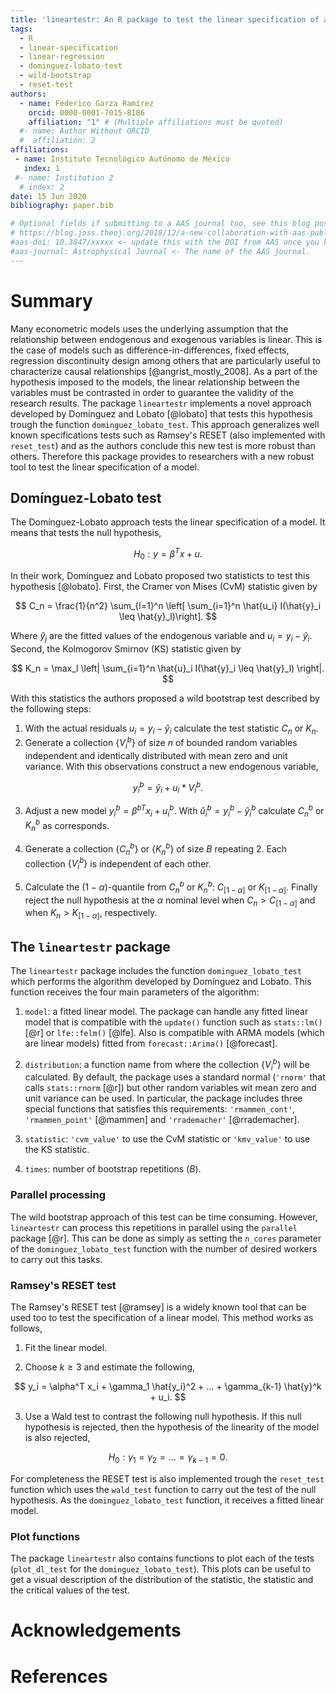 ```yaml
---
title: 'lineartestr: An R package to test the linear specification of a model'
tags:
  - R
  - linear-specification
  - linear-regression
  - dominguez-lobato-test
  - wild-bootstrap
  - reset-test
authors:
  - name: Federico Garza Ramírez
    orcid: 0000-0001-7015-8186
    affiliation: "1" # (Multiple affiliations must be quoted)
  #- name: Author Without ORCID
  #  affiliation: 2
affiliations:
 - name: Instituto Tecnológico Autónomo de México
   index: 1
 #- name: Institution 2
  # index: 2
date: 15 Jun 2020
bibliography: paper.bib

# Optional fields if submitting to a AAS journal too, see this blog post:
# https://blog.joss.theoj.org/2018/12/a-new-collaboration-with-aas-publishing
#aas-doi: 10.3847/xxxxx <- update this with the DOI from AAS once you know it.
#aas-journal: Astrophysical Journal <- The name of the AAS journal.
---
```


# Summary

Many econometric models uses the underlying assumption that the relationship between endogenous and exogenous variables is linear. This is the case of models such as difference-in-differences, fixed effects, regression discontinuity design among others that are particularly useful to characterize causal relationships [@angrist_mostly_2008]. As a part of the hypothesis imposed to the models, the linear relationship between the variables must be contrasted in order to guarantee the validity of the research results. The package `lineartestr` implements a novel approach developed by Domínguez and Lobato [@lobato] that tests this hypothesis trough the function `dominguez_lobato_test`. This approach generalizes well known specifications tests such as Ramsey's RESET (also implemented with `reset_test`) and as the authors conclude this new test is more robust than others. Therefore this package provides to researchers with a new robust tool to test the linear specification of a model.


## Domínguez-Lobato test

The Domínguez-Lobato approach tests the linear specification of a model. It means that tests the null hypothesis,

$$
H_0: y = \beta^T x + u.
$$

In their work, Domínguez and Lobato proposed two statisticts to test this hypothesis [@lobato]. First, the Cramer von Mises (CvM) statistic given by

$$
C_n = \frac{1}{n^2} \sum_{l=1}^n \left[ \sum_{i=1}^n \hat{u_i} I(\hat{y}_i \leq \hat{y}_l)\right].
$$  

Where $\hat{y}_j$ are the fitted values of the endogenous variable and $u_i = y_i - \hat{y}_i$. Second, the Kolmogorov Smirnov (KS) statistic given by

$$
K_n = \max_l \left| \sum_{i=1}^n \hat{u}_i I(\hat{y}_i \leq \hat{y}_l) \right|.
$$

With this statistics the authors proposed a wild bootstrap test described by the following steps:

1. With the actual residuals $u_i = y_i - \hat{y}_i$ calculate the test statistic $C_n$ or $K_n$.
2. Generate a collection $\{V^b_i\}$ of size $n$ of bounded random variables independent and identically distributed with mean zero and unit variance. With this observations construct a new endogenous variable,

$$
y^b_i = \hat{y}_i + u_i*V^b_i.
$$

3. Adjust a new model $y^b_i = \beta^{bT} x_i + u^b_i$. With $\hat{u}^b_i = y^b_i - \hat{y}^b_i$ calculate $C^b_n$ or $K^b_n$ as corresponds.

4. Generate a collection $\{C^b_n\}$ or $\{K^b_n\}$ of size $B$ repeating 2. Each collection $\{V^b_i\}$ is independent of each other.

5. Calculate the $(1-\alpha)$-quantile from  ${C^b_n}$ or ${K^b_n}$: $C_{[1-\alpha]}$ or $K_{[1-\alpha]}$. Finally reject the null hypothesis at the $\alpha$ nominal level when $C_n > C_{[1-\alpha]}$ and when $K_n > K_{[1-\alpha]}$, respectively.

## The `lineartestr` package

The `lineartestr` package includes the function `dominguez_lobato_test` which performs the algorithm developed by Domínguez and Lobato. This function receives the four main parameters of the algorithm:

1. `model`: a fitted linear model. The package can handle any fitted linear model that is compatible with the `update()` function such as `stats::lm()` [@r] or `lfe::felm()` [@lfe]. Also is compatible with ARMA models (which are linear models) fitted from `forecast::Arima()` [@forecast].

2. `distribution`: a function name from where the collection $\{V^b_i\}$ will be calculated. By default, the package uses a standard normal (`'rnorm'` that calls `stats::rnorm` [@r]) but other random variables wit mean zero and unit variance can be used. In particular, the package includes three special functions that satisfies this requirements: `'rmammen_cont'`, `'rmammen_point'` [@mammen] and `'rrademacher'` [@rrademacher].

3. `statistic`: `'cvm_value'` to use the CvM statistic or `'kmv_value'` to use the KS statistic.

4. `times`: number of bootstrap repetitions ($B$).

### Parallel processing

The wild bootstrap approach of this test can be time consuming. However, `lineartestr` can process this repetitions in parallel using the `parallel` package [@r]. This can be done as simply as setting the `n_cores` parameter of the `dominguez_lobato_test` function with the number of desired workers to carry out this tasks.

### Ramsey's RESET test

The Ramsey's RESET test [@ramsey] is a widely known tool that can be used too to test the specification of a linear model. This method works as follows,

1. Fit the linear model.

2. Choose $k\geq3$ and estimate the following,

$$
y_i = \alpha^T x_i + \gamma_1 \hat{y_i}^2 + ... + \gamma_{k-1} \hat{y}^k + u_i.
$$    

3. Use a Wald test to contrast the following null hypothesis. If this null hypothesis is rejected, then the hypothesis of the linearity of the model is also rejected,

$$
H_0: \gamma_1 = \gamma_2 =...= \gamma_{k-1} = 0.
$$

For completeness the RESET test is also implemented trough the `reset_test` function which uses the `wald_test` function to carry out the test of the null hypothesis. As the `dominguez_lobato_test` function, it receives a fitted linear model.

### Plot functions

The package `lineartestr` also contains functions to plot each of the tests (`plot_dl_test` for the `dominguez_lobato_test`). This plots can be useful to get a visual description of the distribution of the statistic, the statistic and the critical values of the test.

# Acknowledgements

# References
